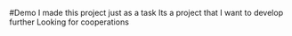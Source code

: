 #Demo
I made this project just as a task
Its a project that I want to develop further
Looking for cooperations
